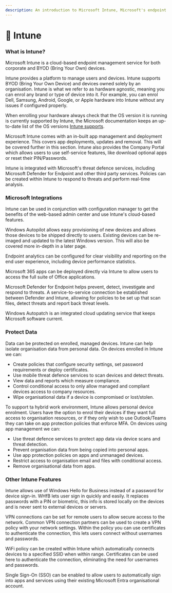 ```yaml
---
description: An introduction to Microsoft Intune, Microsoft's endpoint management service.
---
```


# 💾 Intune

### What is Intune?

Microsoft Intune is a cloud-based endpoint management service for both corporate and BYOD (Bring Your Own) devices.&#x20;

Intune provides a platform to manage users and devices. Intune supports BYOD (Bring Your Own Device) and devices owned solely by an organisation. Intune is what we refer to as hardware agnostic, meaning you can enrol any brand or type of device into it. For example, you can enrol Dell, Samsung, Android, Google, or Apple hardware into Intune without any issues if configured properly.

When enrolling your hardware always check that the OS version it is running is currently supported by Intune, the Microsoft documentation keeps an up-to-date list of the OS versions [Intune supports](https://learn.microsoft.com/en-us/mem/intune/fundamentals/supported-devices-browsers).

Microsoft Intune comes with an in-built app management and deployment experience. This covers app deployments, updates and removal. This will be covered further in this section. Intune also provides the Company Portal which allows users to use self-service features, like download optional apps or reset their PIN/Passwords.

Intune is integrated with Microsoft's threat defence services, including Microsoft Defender for Endpoint and other third party services. Policies can be created within Intune to respond to threats and perform real-time analysis.

### Microsoft Integrations

Intune can be used in conjunction with configuration manager to get the benefits of the web-based admin center and use Intune's cloud-based features.&#x20;

Windows Autopilot allows easy provisioning of new devices and allows those devices to be shipped directly to users. Existing devices can be re-imaged and updated to the latest Windows version. This will also be covered more in-depth in a later page.

Endpoint analytics can be configured for clear visibility and reporting on the end user experience, including device performance statistics.&#x20;

Microsoft 365 apps can be deployed directly via Intune to allow users to access the full suite of Office applications.

Microsoft Defender for Endpoint helps prevent, detect, investigate and respond to threats. A service-to-service connection be established between Defender and Intune, allowing for policies to be set up that scan files, detect threats and report back threat levels.

Windows Autopatch is an integrated cloud updating service that keeps Microsoft software current.

### Protect Data

Data can be protected on enrolled, managed devices. Intune can help isolate organisation data from personal data. On devices enrolled in Intune we can:

* Create policies that configure security settings, set password requirements or deploy certificates.
* Use mobile threat defence services to scan devices and detect threats.
* View data and reports which measure compliance.
* Control conditional access to only allow managed and compliant devices access to company resources.
* Wipe organisational data if a device is compromised or lost/stolen.

To support ta hybrid work environment, Intune allows personal device enrolment. Users have the option to enrol their devices if they want full access to organisation resources, or if they only wish to use Outlook/Teams they can take on app protection policies that enforce MFA. On devices using app management we can:

* Use threat defence services to protect app data via device scans and threat detection.
* Prevent organisation data from being copied into personal apps.
* Use app protection policies on apps and unmanaged devices.
* Restrict access to organisation email and files with conditional access.
* Remove organisational data from apps.

### Other Intune Features

Intune allows use of Windows Hello for Business instead of a password for device sign-in. WHfB lets user sign in quickly and easily. It replaces passwords with a PIN or biometric, this info is stored locally on the devices and is never sent to external devices or servers.

VPN connections can be set for remote users to allow secure access to the network. Common VPN connection partners can be used to create a VPN policy with your network settings. Within the policy you can use certificates to authenticate the connection, this lets users connect without usernames and passwords.

WiFi policy can be created within Intune which automatically connects devices to a specified SSID when within range. Certificates can be used here to authenticate the connection, eliminating the need for usernames and passwords.

Single Sign-On (SSO) can be enabled to allow users to automatically sign into apps and services using their existing Microsoft Entra organisational account.
